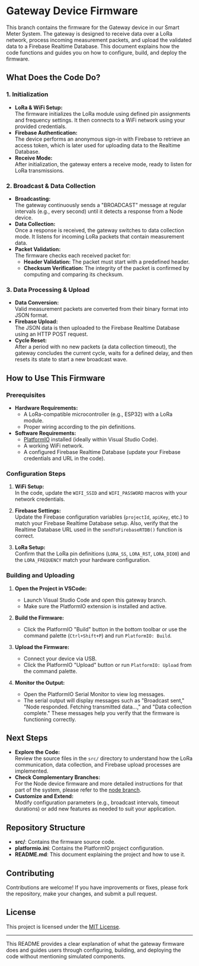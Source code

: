 # Gateway Device Firmware

This branch contains the firmware for the Gateway device in our Smart Meter System. The gateway is designed to receive data over a LoRa network, process incoming measurement packets, and upload the validated data to a Firebase Realtime Database. This document explains how the code functions and guides you on how to configure, build, and deploy the firmware.

## What Does the Code Do?

### 1. Initialization
- **LoRa & WiFi Setup:**  
  The firmware initializes the LoRa module using defined pin assignments and frequency settings. It then connects to a WiFi network using your provided credentials.
- **Firebase Authentication:**  
  The device performs an anonymous sign-in with Firebase to retrieve an access token, which is later used for uploading data to the Realtime Database.
- **Receive Mode:**  
  After initialization, the gateway enters a receive mode, ready to listen for LoRa transmissions.

### 2. Broadcast & Data Collection
- **Broadcasting:**  
  The gateway continuously sends a "BROADCAST" message at regular intervals (e.g., every second) until it detects a response from a Node device.
- **Data Collection:**  
  Once a response is received, the gateway switches to data collection mode. It listens for incoming LoRa packets that contain measurement data.
- **Packet Validation:**  
  The firmware checks each received packet for:
  - **Header Validation:** The packet must start with a predefined header.
  - **Checksum Verification:** The integrity of the packet is confirmed by computing and comparing its checksum.

### 3. Data Processing & Upload
- **Data Conversion:**  
  Valid measurement packets are converted from their binary format into JSON format.
- **Firebase Upload:**  
  The JSON data is then uploaded to the Firebase Realtime Database using an HTTP POST request.
- **Cycle Reset:**  
  After a period with no new packets (a data collection timeout), the gateway concludes the current cycle, waits for a defined delay, and then resets its state to start a new broadcast wave.

## How to Use This Firmware

### Prerequisites
- **Hardware Requirements:**
  - A LoRa-compatible microcontroller (e.g., ESP32) with a LoRa module.
  - Proper wiring according to the pin definitions.
- **Software Requirements:**
  - [PlatformIO](https://platformio.org/) installed (ideally within Visual Studio Code).
  - A working WiFi network.
  - A configured Firebase Realtime Database (update your Firebase credentials and URL in the code).

### Configuration Steps
1. **WiFi Setup:**  
   In the code, update the `WIFI_SSID` and `WIFI_PASSWORD` macros with your network credentials.

2. **Firebase Settings:**  
   Update the Firebase configuration variables (`projectId`, `apiKey`, etc.) to match your Firebase Realtime Database setup. Also, verify that the Realtime Database URL used in the `sendToFirebaseRTDB()` function is correct.

3. **LoRa Setup:**  
   Confirm that the LoRa pin definitions (`LORA_SS`, `LORA_RST`, `LORA_DIO0`) and the `LORA_FREQUENCY` match your hardware configuration.

### Building and Uploading
1. **Open the Project in VSCode:**  
   - Launch Visual Studio Code and open this gateway branch.
   - Make sure the PlatformIO extension is installed and active.

2. **Build the Firmware:**  
   - Click the PlatformIO "Build" button in the bottom toolbar or use the command palette (`Ctrl+Shift+P`) and run `PlatformIO: Build`.

3. **Upload the Firmware:**  
   - Connect your device via USB.
   - Click the PlatformIO "Upload" button or run `PlatformIO: Upload` from the command palette.

4. **Monitor the Output:**  
   - Open the PlatformIO Serial Monitor to view log messages.
   - The serial output will display messages such as "Broadcast sent," "Node responded. Fetching transmitted data...," and "Data collection complete." These messages help you verify that the firmware is functioning correctly.

## Next Steps
- **Explore the Code:**  
  Review the source files in the `src/` directory to understand how the LoRa communication, data collection, and Firebase upload processes are implemented.
- **Check Complementary Branches:**  
  For the Node device firmware and more detailed instructions for that part of the system, please refer to the [node branch](https://github.com/your-username/your-repository/tree/node).
- **Customize and Extend:**  
  Modify configuration parameters (e.g., broadcast intervals, timeout durations) or add new features as needed to suit your application.

## Repository Structure
- **src/**: Contains the firmware source code.
- **platformio.ini**: Contains the PlatformIO project configuration.
- **README.md**: This document explaining the project and how to use it.

## Contributing
Contributions are welcome! If you have improvements or fixes, please fork the repository, make your changes, and submit a pull request.

## License
This project is licensed under the [MIT License](LICENSE).

---

This README provides a clear explanation of what the gateway firmware does and guides users through configuring, building, and deploying the code without mentioning simulated components.
